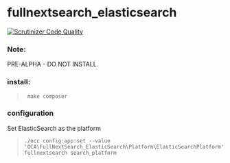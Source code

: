 # fullnextsearch_elasticsearch

[![Scrutinizer Code Quality](https://scrutinizer-ci.com/g/daita/fullnextsearch_elasticsearch/badges/quality-score.png?b=master)](https://scrutinizer-ci.com/g/daita/fullnextsearch_elasticsearch/?branch=master)

### Note:

PRE-ALPHA - DO NOT INSTALL.

### install:

>      make composer

### configuration

Set ElasticSearch as the platform
>     ./occ config:app:set --value 'OCA\FullNextSearch_ElasticSearch\Platform\ElasticSearchPlatform' fullnextsearch search_platform


